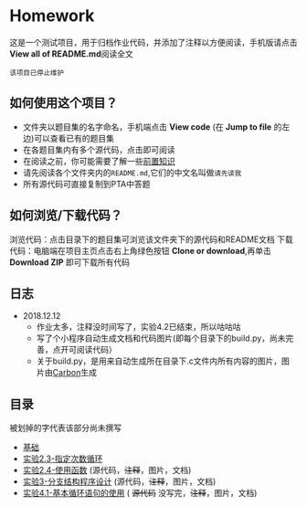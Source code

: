 # Homework
  这是一个测试项目，用于归档作业代码，并添加了注释以方便阅读，手机版请点击**View all of README.md**阅读全文

```
该项目已停止维护
```
## 如何使用这个项目？
- 文件夹以题目集的名字命名，手机端点击 **View code** (在 **Jump to file** 的左边)可以查看已有的题目集
- 在各题目集内有多个源代码，点击即可阅读
- 在阅读之前，你可能需要了解一些[前置知识](./前置基础)
- 请先阅读各个文件夹内的`README.md`,它们的中文名叫做`请先读我`
- 所有源代码可直接复制到PTA中答题

## 如何浏览/下载代码？
  浏览代码：点击目录下的题目集可浏览该文件夹下的源代码和README文档
  下载代码：电脑端在项目主页点击右上角绿色按钮 **Clone or download**,再单击 **Download ZIP** 即可下载所有代码
## 日志
- 2018.12.12
	+ 作业太多，注释没时间写了，实验4.2已结束，所以咕咕咕
	+ 写了个小程序自动生成文档和代码图片(即每个目录下的build.py，尚未完善，点开可阅读代码）
	+ 关于build.py，是用来自动生成所在目录下.c文件内所有内容的图片，图片由[Carbon](https://github.com/dawnlabs/carbon)生成

## 目录
被划掉的字代表该部分尚未撰写
* [基础](./前置基础/README.md)
* [实验2.3-指定次数循环](./实验2.3-指定次数循环)
* [实验2.4-使用函数](./实验2.4-使用函数) (源代码，~~注释~~，图片，文档)
* [实验3-分支结构程序设计](./实验3-分支结构程序设计) (源代码，~~注释~~，图片，文档)
* [实验4.1-基本循环语句的使用](./实验4.1-基本循环语句的使用) ( ~~源代码~~ 没写完，~~注释~~，图片，文档)
